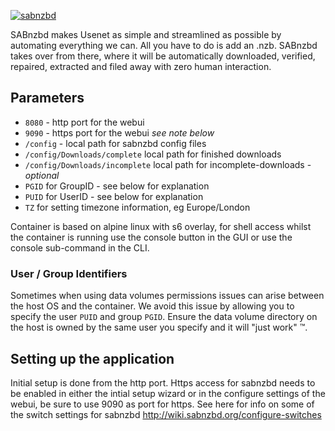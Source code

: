[appurl]: http://sabnzbd.org/
[![sabnzbd](https://raw.githubusercontent.com/linuxserver/docker-templates/master/linuxserver.io/img/sabnzbd-banner.png)][appurl]

SABnzbd makes Usenet as simple and streamlined as possible by automating everything we can. All you have to do is add an .nzb. SABnzbd takes over from there, where it will be automatically downloaded, verified, repaired, extracted and filed away with zero human interaction.

## Parameters

* `8080` - http port for the webui
* `9090` - https port for the webui *see note below*
* `/config` - local path for sabnzbd config files
* `/config/Downloads/complete` local path for finished downloads
* `/config/Downloads/incomplete` local path for incomplete-downloads - *optional*
* `PGID` for GroupID - see below for explanation
* `PUID` for UserID - see below for explanation
* `TZ` for setting timezone information, eg Europe/London

Container is based on alpine linux with s6 overlay, for shell access whilst the container is running use the console button in the GUI or use the console sub-command in the CLI.

### User / Group Identifiers

Sometimes when using data volumes permissions issues can arise between the host OS and the container. We avoid this issue by allowing you to specify the user `PUID` and group `PGID`. Ensure the data volume directory on the host is owned by the same user you specify and it will "just work" ™.

## Setting up the application 
Initial setup is done from the http port.
Https access for sabnzbd needs to be enabled in either the intial setup wizard or in the configure settings of the webui, be sure to use 9090 as port for https.
See here for info on some of the switch settings for sabnzbd http://wiki.sabnzbd.org/configure-switches
